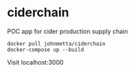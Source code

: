 # ciderchain
POC app for cider production supply chain

```
docker pull johnmetta/ciderchain
docker-compose up --build
```
Visit localhost:3000
